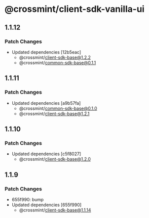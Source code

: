 # @crossmint/client-sdk-vanilla-ui

## 1.1.12

### Patch Changes

-   Updated dependencies [12b5eac]
    -   @crossmint/client-sdk-base@1.2.2
    -   @crossmint/common-sdk-base@0.1.1

## 1.1.11

### Patch Changes

-   Updated dependencies [a9b57fa]
    -   @crossmint/common-sdk-base@0.1.0
    -   @crossmint/client-sdk-base@1.2.1

## 1.1.10

### Patch Changes

-   Updated dependencies [c5f8027]
    -   @crossmint/client-sdk-base@1.2.0

## 1.1.9

### Patch Changes

-   655f990: bump
-   Updated dependencies [655f990]
    -   @crossmint/client-sdk-base@1.1.14
